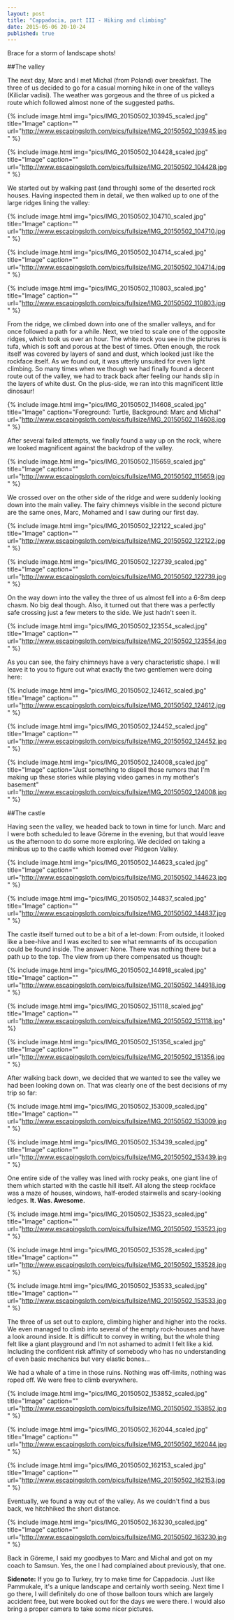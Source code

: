 ```yaml
---
layout: post
title: "Cappadocia, part III - Hiking and climbing"
date: 2015-05-06 20-10-24
published: true
---
```


Brace for a storm of landscape shots!

##The valley

The next day, Marc and I met Michal (from Poland) over breakfast. The three of us decided to go for a casual morning hike in one of the valleys (Kiliclar vadisi). The weather was gorgeous and the three of us picked a route which followed almost none of the suggested paths.

{% include image.html img="pics/IMG_20150502_103945_scaled.jpg" title="Image" caption="" url="http://www.escapingsloth.com/pics/fullsize/IMG_20150502_103945.jpg" %}

{% include image.html img="pics/IMG_20150502_104428_scaled.jpg" title="Image" caption="" url="http://www.escapingsloth.com/pics/fullsize/IMG_20150502_104428.jpg" %}

We started out by walking past (and through) some of the deserted rock houses. Having inspected them in detail, we then walked up to one of the large ridges lining the valley:

{% include image.html img="pics/IMG_20150502_104710_scaled.jpg" title="Image" caption="" url="http://www.escapingsloth.com/pics/fullsize/IMG_20150502_104710.jpg" %}


{% include image.html img="pics/IMG_20150502_104714_scaled.jpg" title="Image" caption="" url="http://www.escapingsloth.com/pics/fullsize/IMG_20150502_104714.jpg" %}


{% include image.html img="pics/IMG_20150502_110803_scaled.jpg" title="Image" caption="" url="http://www.escapingsloth.com/pics/fullsize/IMG_20150502_110803.jpg" %}

From the ridge, we climbed down into one of the smaller valleys, and for once followed a path for a while. Next, we tried to scale one of the opposite ridges, which took us over an hour. The white rock you see in the pictures is tufa, which is soft and porous at the best of times. Often enough, the rock itself was covered by layers of sand and dust, which looked just like the rockface itself. As we found out, it was utterly unsuited for even light climbing. So many times when we though we had finally found a decent route out of the valley, we had to track back after feeling our hands slip in the layers of white dust. On the plus-side, we ran into this magnificent little dinosaur!

{% include image.html img="pics/IMG_20150502_114608_scaled.jpg" title="Image" caption="Foreground: Turtle, Background: Marc and Michal" url="http://www.escapingsloth.com/pics/fullsize/IMG_20150502_114608.jpg" %}

After several failed attempts, we finally found a way up on the rock, where we looked magnificent against the backdrop of the valley.

{% include image.html img="pics/IMG_20150502_115659_scaled.jpg" title="Image" caption="" url="http://www.escapingsloth.com/pics/fullsize/IMG_20150502_115659.jpg" %}

We crossed over on the other side of the ridge and were suddenly looking down into the main valley. The fairy chimneys visible in the second picture are the same ones, Marc, Mohamed and I saw during our first day.

{% include image.html img="pics/IMG_20150502_122122_scaled.jpg" title="Image" caption="" url="http://www.escapingsloth.com/pics/fullsize/IMG_20150502_122122.jpg" %}


{% include image.html img="pics/IMG_20150502_122739_scaled.jpg" title="Image" caption="" url="http://www.escapingsloth.com/pics/fullsize/IMG_20150502_122739.jpg" %}

On the way down into the valley the three of us almost fell into a 6-8m deep chasm. No big deal though. Also, it turned out that there was a perfectly safe crossing just a few meters to the side. We just hadn't seen it.

{% include image.html img="pics/IMG_20150502_123554_scaled.jpg" title="Image" caption="" url="http://www.escapingsloth.com/pics/fullsize/IMG_20150502_123554.jpg" %}

As you can see, the fairy chimneys have a very characteristic shape. I will leave it to you to figure out what exactly the two gentlemen were doing here:

{% include image.html img="pics/IMG_20150502_124612_scaled.jpg" title="Image" caption="" url="http://www.escapingsloth.com/pics/fullsize/IMG_20150502_124612.jpg" %}


{% include image.html img="pics/IMG_20150502_124452_scaled.jpg" title="Image" caption="" url="http://www.escapingsloth.com/pics/fullsize/IMG_20150502_124452.jpg" %}


{% include image.html img="pics/IMG_20150502_124008_scaled.jpg" title="Image" caption="Just something to dispell those rumors that I'm making up these stories while playing video games in my mother's basement" url="http://www.escapingsloth.com/pics/fullsize/IMG_20150502_124008.jpg" %}



##The castle

Having seen the valley, we headed back to town in time for lunch. Marc and I were both scheduled to leave Göreme in the evening, but that would leave us the afternoon to do some more exploring. We decided on taking a minibus up to the castle which loomed over Pidgeon Valley.

{% include image.html img="pics/IMG_20150502_144623_scaled.jpg" title="Image" caption="" url="http://www.escapingsloth.com/pics/fullsize/IMG_20150502_144623.jpg" %}


{% include image.html img="pics/IMG_20150502_144837_scaled.jpg" title="Image" caption="" url="http://www.escapingsloth.com/pics/fullsize/IMG_20150502_144837.jpg" %}

The castle itself turned out to be a bit of a let-down: From outside, it looked like a bee-hive and I was excited to see what remnamts of its occupation could be found inside. The answer: None. There was nothing there but a path up to the top. The view from up there compensated us though:

{% include image.html img="pics/IMG_20150502_144918_scaled.jpg" title="Image" caption="" url="http://www.escapingsloth.com/pics/fullsize/IMG_20150502_144918.jpg" %}


{% include image.html img="pics/IMG_20150502_151118_scaled.jpg" title="Image" caption="" url="http://www.escapingsloth.com/pics/fullsize/IMG_20150502_151118.jpg" %}

{% include image.html img="pics/IMG_20150502_151356_scaled.jpg" title="Image" caption="" url="http://www.escapingsloth.com/pics/fullsize/IMG_20150502_151356.jpg" %}

After walking back down, we decided that we wanted to see the valley we had been looking down on. That was clearly one of the best decisions of my trip so far:

{% include image.html img="pics/IMG_20150502_153009_scaled.jpg" title="Image" caption="" url="http://www.escapingsloth.com/pics/fullsize/IMG_20150502_153009.jpg" %}

{% include image.html img="pics/IMG_20150502_153439_scaled.jpg" title="Image" caption="" url="http://www.escapingsloth.com/pics/fullsize/IMG_20150502_153439.jpg" %}

One entire side of the valley was lined with rocky peaks, one giant line of them which started with the castle hill itself. All along the steep rockface was a maze of houses, windows, half-eroded stairwells and scary-looking ledges. **It. Was. Awesome.**

{% include image.html img="pics/IMG_20150502_153523_scaled.jpg" title="Image" caption="" url="http://www.escapingsloth.com/pics/fullsize/IMG_20150502_153523.jpg" %}

{% include image.html img="pics/IMG_20150502_153528_scaled.jpg" title="Image" caption="" url="http://www.escapingsloth.com/pics/fullsize/IMG_20150502_153528.jpg" %}

{% include image.html img="pics/IMG_20150502_153533_scaled.jpg" title="Image" caption="" url="http://www.escapingsloth.com/pics/fullsize/IMG_20150502_153533.jpg" %}

The three of us set out to explore, climbing higher and higher into the rocks. We even managed to climb into several of the empty rock-houses and have a look around inside. It is difficult to convey in writing, but the whole thing felt like a giant playground and I'm not ashamed to admit I felt like a kid. Including the confident risk affinity of somebody who has no understanding of even basic mechanics but very elastic bones...

We had a whale of a time in those ruins. Nothing was off-limits, nothing was roped off. We were free to climb everywhere.

{% include image.html img="pics/IMG_20150502_153852_scaled.jpg" title="Image" caption="" url="http://www.escapingsloth.com/pics/fullsize/IMG_20150502_153852.jpg" %}

{% include image.html img="pics/IMG_20150502_162044_scaled.jpg" title="Image" caption="" url="http://www.escapingsloth.com/pics/fullsize/IMG_20150502_162044.jpg" %}

{% include image.html img="pics/IMG_20150502_162153_scaled.jpg" title="Image" caption="" url="http://www.escapingsloth.com/pics/fullsize/IMG_20150502_162153.jpg" %}

Eventually, we found a way out of the valley. As we couldn't find a bus back, we hitchhiked the short distance.

{% include image.html img="pics/IMG_20150502_163230_scaled.jpg" title="Image" caption="" url="http://www.escapingsloth.com/pics/fullsize/IMG_20150502_163230.jpg" %}

Back in Göreme, I said my goodbyes to Marc and Michal and got on my coach to Samsun. Yes, the one I had complained about previously, that one.

**Sidenote:** If you go to Turkey, try to make time for Cappadocia. Just like Pammukale, it's a unique landscape and certainly worth seeing. Next time I go there, I will definitely do one of those balloon tours which are largely accident free, but were booked out for the days we were there. I would also bring a proper camera to take some nicer pictures.








